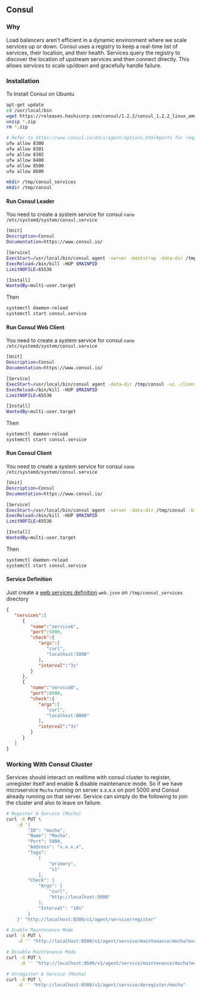 Consul
------

### Why

Load balancers aren't efficient in a dynamic environment where we scale services up or down. Consul uses a registry to keep a real-time list of services, their location, and their health. Services query the registry to discover the location of upstream services and then connect directly. This allows services to scale up/down and gracefully handle failure.

### Installation

To Install Consul on Ubuntu

```bash
apt-get update
cd /usr/local/bin
wget https://releases.hashicorp.com/consul/1.2.2/consul_1.2.2_linux_amd64.zip
unzip *.zip
rm *.zip

# Refer to https://www.consul.io/docs/agent/options.html#ports for required ports and optional
ufw allow 8300
ufw allow 8301
ufw allow 8302
ufw allow 8400
ufw allow 8500
ufw allow 8600

mkdir /tmp/consul_services
mkdir /tmp/consul
```

#### Run Consul Leader

You need to create a system service for consul `nano /etc/systemd/system/consul.service`

```bash
[Unit]
Description=Consul
Documentation=https://www.consul.io/

[Service]
ExecStart=/usr/local/bin/consul agent -server -bootstrap -data-dir /tmp/consul -bind $LEADER_SERVER_IP_HOST -config-dir /tmp/consul_services -enable-script-checks -datacenter US
ExecReload=/bin/kill -HUP $MAINPID
LimitNOFILE=65536

[Install]
WantedBy=multi-user.target
```

Then

```bash
systemctl daemon-reload
systemctl start consul.service
```

#### Run Consul Web Client

You need to create a system service for consul `nano /etc/systemd/system/consul.service`

```bash
[Unit]
Description=Consul
Documentation=https://www.consul.io/

[Service]
ExecStart=/usr/local/bin/consul agent -data-dir /tmp/consul -ui -client $CLIENT_SERVER_IP_HOST -join $LEADER_SERVER_IP_HOST -enable-script-checks -datacenter US
ExecReload=/bin/kill -HUP $MAINPID
LimitNOFILE=65536

[Install]
WantedBy=multi-user.target
```

Then

```bash
systemctl daemon-reload
systemctl start consul.service
```

#### Run Consul Client

You need to create a system service for consul `nano /etc/systemd/system/consul.service`

```bash
[Unit]
Description=Consul
Documentation=https://www.consul.io/

[Service]
ExecStart=/usr/local/bin/consul agent -server -data-dir /tmp/consul -bind $NORMAL_SERVER_IP_HOST -join $LEADER_SERVER_IP_HOST -config-dir /tmp/consul_services -enable-script-checks -datacenter US
ExecReload=/bin/kill -HUP $MAINPID
LimitNOFILE=65536

[Install]
WantedBy=multi-user.target
```

Then

```bash
systemctl daemon-reload
systemctl start consul.service
```

#### Service Definition

Just create a [web services definition](https://www.consul.io/docs/agent/services.html) `web.json` on `/tmp/consul_services` directory

```json
{
   "services":[
      {
         "name":"serviceA",
         "port":5000,
         "check":{
            "args":[
               "curl",
               "localhost:5000"
            ],
            "interval":"3s"
         }
      },
      {
         "name":"serviceB",
         "port":8000,
         "check":{
            "args":[
               "curl",
               "localhost:8000"
            ],
            "interval":"3s"
         }
      }
   ]
}
```

### Working With Consul Cluster

Services should interact on realtime with consul cluster to register, unregister itself and enable & disable maintenance mode. So if we have microservice `Mocha` running on server x.x.x.x on port 5000 and Consul already running on that server. Service can simply do the following to join the cluster and also to leave on failure.

```bash
# Register A Service (Mocha) 
curl -X PUT \
    -d '{
        "ID": "mocha",
        "Name": "Mocha",
        "Port": 5000,
        "Address": "x.x.x.x",
        "Tags": 
            [
                "primary",
                "v1"
            ],
        "Check": {
            "Args": [
                "curl",
                "http://localhost:5000"
            ],
            "Interval": "10s"
        }
    }' "http://localhost:8500/v1/agent/service/register"

# Enable Maintenance Mode
curl -X PUT \
    -d '' "http://localhost:8500/v1/agent/service/maintenance/mocha?enable=true&reason=Something+goes+wrong!"

# Disable Maintenance Mode
curl -X PUT \
     -d '' "http://localhost:8500/v1/agent/service/maintenance/mocha?enable=false&reason=I+am+back!"

# Unregister A Service (Mocha)
curl -X PUT \
    -d '' "http://localhost:8500/v1/agent/service/deregister/mocha"
```
